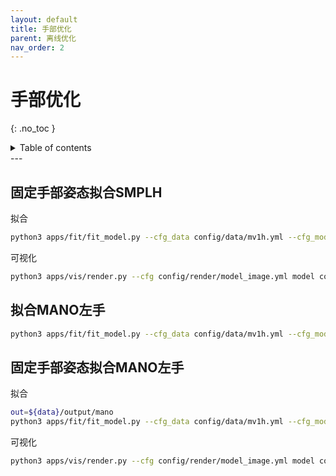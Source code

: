 ```yaml
---
layout: default
title: 手部优化
parent: 离线优化
nav_order: 2
---
```


# 手部优化
{: .no_toc }

<details close markdown="block">
  <summary>
    Table of contents
  </summary>
  {: .text-delta }
1. TOC
{:toc}
</details>
---

## 固定手部姿态拟合SMPLH

拟合

```bash
python3 apps/fit/fit_model.py --cfg_data config/data/mv1h.yml --cfg_model config/model/smplh_male_full.yml --cfg_exp config/multistage/fixhand.yml --out ${out} --opt_data k2d ${data}/annots camera ${data}
```

可视化

```bash
python3 apps/vis/render.py --cfg config/render/model_image.yml model config/model/smplh_male_full.yml images ${data} camera ${data} result ${out}/smpl out ${out}/mesh
```

## 拟合MANO左手

```bash
python3 apps/fit/fit_model.py --cfg_data config/data/mv1h.yml --cfg_model config/model/mano_noflat_pca_comps45.yml --cfg_exp config/multistage/sv1p-mano.yml --out ${out} --opt_data k2d ${data}/annots camera ${data} --opt_exp initialize.init_spin.args.cache_path ${data}/output/manol
```


## 固定手部姿态拟合MANO左手

拟合
```bash
out=${data}/output/mano
python3 apps/fit/fit_model.py --cfg_data config/data/mv1h.yml --cfg_model config/model/mano.yml --cfg_exp config/multistage/fixmano.yml --out ${out} --opt_data k2d ${data}/annots camera ${data}
```

可视化
```bash
python3 apps/vis/render.py --cfg config/render/model_image.yml model config/model/mano.yml images ${data} camera ${data} result ${out}/smpl out ${out}/mesh input_args.image_args.scale 0.25
```

